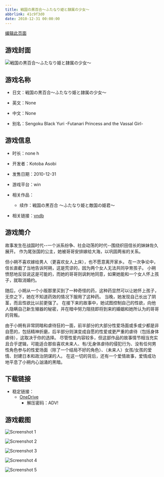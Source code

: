```yaml
---
title: 戦国の黒百合～ふたなり姫と隷属の少女～
abbrlink: 41c9f3d0
date: 2010-12-31 00:00:00
---
```

[编辑此页面](https://github.com/ACG-3/ADV3-source/blob/main/source/_posts/games/%E6%88%A6%E5%9B%BD%E3%81%AE%E9%BB%92%E7%99%BE%E5%90%88%EF%BD%9E%E3%81%B5%E3%81%9F%E3%81%AA%E3%82%8A%E5%A7%AB%E3%81%A8%E9%9A%B7%E5%B1%9E%E3%81%AE%E5%B0%91%E5%A5%B3%EF%BD%9E.md)

## 游戏封面

![戦国の黒百合～ふたなり姫と隷属の少女～](https://pan.timero.xyz/d/onedrive/img_lib_001/%E6%88%A6%E5%9B%BD%E3%81%AE%E9%BB%92%E7%99%BE%E5%90%88%EF%BD%9E%E3%81%B5%E3%81%9F%E3%81%AA%E3%82%8A%E5%A7%AB%E3%81%A8%E9%9A%B7%E5%B1%9E%E3%81%AE%E5%B0%91%E5%A5%B3%EF%BD%9E_cover.avif)


## 游戏名称

- 日文：戦国の黒百合～ふたなり姫と隷属の少女～
- 英文：None
- 中文：None

- 别名：Sengoku Black Yuri -Futanari Princess and the Vassal Girl-


## 游戏信息

- 时长：none h
- 开发者：Kotoba Asobi
- 发售日期：2010-12-31
- 游戏平台：win
- 相关作品：
   - 续作：戦国の黒百合 ～ふたなり姫と敵国の姫君～

- 相关链接：[vndb](https://vndb.org/v11956)


## 游戏简介

故事发生在战国时代--一个派系纷争、社会动荡的时代--围绕织田信长的妹妹佐久展开。  作为尾张国的公主，她被哥哥安排嫁给大海，以巩固两省的关系。

但小朔不喜欢嫁给男人（更喜欢女人上床），也不愿意离开家乡。  在一次争论中，信长直截了当地告诉阿朔，这是荒谬的，因为两个女人无法共同孕育孩子。  小朔愤怒地反驳说这是可能的，而她的哥哥则讽刺地同意，如果她能和一个女人怀上孩子，就取消婚约。  

随后，小朔从一个小贩那里买到了一种奇怪的药，这种药显然可以让她怀上孩子，无奈之下，她在不知道药效的情况下服用了这种药。  当晚，她发现自己长出了阴茎，而且性欲比以前更强了。  在接下来的故事中，她试图控制自己的性欲，向他人隐瞒自己新生殖器的秘密，并在暗中努力阻挠即将到来的婚姻和她所认为的哥哥的背叛。

由于小朔有非常阴暗和虐待狂的一面，前半部分的大部分性爱场面或多或少都是非自愿的，包括精神折磨，后半部分则演变成自愿的性爱或更严重的虐待（包括身体虐待），这取决于你的选择。  尽管性爱内容较多，但这部作品的故事情节相当充实且合乎逻辑，可能适合那些喜欢未来人、有/无身体虐待的侵犯行为、没有任何男性角色参与的性爱场面（除了一个结局不好的角色）、（未来人）女孩/女孩的爱情、封建日本和政治阴谋的人。  在这一切的背后，还有一个爱情故事，爱情成功地平息了小朔内心汹涌的黑暗。


## 下载链接

- 稳定链接：
    - [OneDrive](https://pan.timero.xyz/onedrive/adv_lib_001/%E6%88%A6%E5%9B%BD%E3%81%AE%E9%BB%92%E7%99%BE%E5%90%88%EF%BD%9E%E3%81%B5%E3%81%9F%E3%81%AA%E3%82%8A%E5%A7%AB%E3%81%A8%E9%9A%B7%E5%B1%9E%E3%81%AE%E5%B0%91%E5%A5%B3%EF%BD%9E)
        - 解压密码：ADV!



## 游戏截图


![Screenshot 1](https://pan.timero.xyz/d/onedrive/img_lib_001/%E6%88%A6%E5%9B%BD%E3%81%AE%E9%BB%92%E7%99%BE%E5%90%88%EF%BD%9E%E3%81%B5%E3%81%9F%E3%81%AA%E3%82%8A%E5%A7%AB%E3%81%A8%E9%9A%B7%E5%B1%9E%E3%81%AE%E5%B0%91%E5%A5%B3%EF%BD%9E_Screenshot_1.avif)

![Screenshot 2](https://pan.timero.xyz/d/onedrive/img_lib_001/%E6%88%A6%E5%9B%BD%E3%81%AE%E9%BB%92%E7%99%BE%E5%90%88%EF%BD%9E%E3%81%B5%E3%81%9F%E3%81%AA%E3%82%8A%E5%A7%AB%E3%81%A8%E9%9A%B7%E5%B1%9E%E3%81%AE%E5%B0%91%E5%A5%B3%EF%BD%9E_Screenshot_2.avif)

![Screenshot 3](https://pan.timero.xyz/d/onedrive/img_lib_001/%E6%88%A6%E5%9B%BD%E3%81%AE%E9%BB%92%E7%99%BE%E5%90%88%EF%BD%9E%E3%81%B5%E3%81%9F%E3%81%AA%E3%82%8A%E5%A7%AB%E3%81%A8%E9%9A%B7%E5%B1%9E%E3%81%AE%E5%B0%91%E5%A5%B3%EF%BD%9E_Screenshot_3.avif)

![Screenshot 4](https://pan.timero.xyz/d/onedrive/img_lib_001/%E6%88%A6%E5%9B%BD%E3%81%AE%E9%BB%92%E7%99%BE%E5%90%88%EF%BD%9E%E3%81%B5%E3%81%9F%E3%81%AA%E3%82%8A%E5%A7%AB%E3%81%A8%E9%9A%B7%E5%B1%9E%E3%81%AE%E5%B0%91%E5%A5%B3%EF%BD%9E_Screenshot_4.avif)

![Screenshot 5](https://pan.timero.xyz/d/onedrive/img_lib_001/%E6%88%A6%E5%9B%BD%E3%81%AE%E9%BB%92%E7%99%BE%E5%90%88%EF%BD%9E%E3%81%B5%E3%81%9F%E3%81%AA%E3%82%8A%E5%A7%AB%E3%81%A8%E9%9A%B7%E5%B1%9E%E3%81%AE%E5%B0%91%E5%A5%B3%EF%BD%9E_Screenshot_5.avif)

